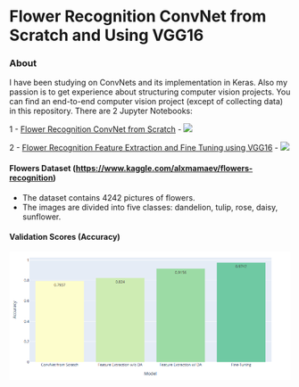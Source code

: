 # Flower Recognition ConvNet from Scratch and Using VGG16
### About
I have been studying on ConvNets and its implementation in Keras. Also my passion is to get experience about structuring computer vision projects. You can find an end-to-end computer vision project (except of collecting data) in this repository. There are 2 Jupyter Notebooks: <br>

1 - <a href="https://github.com/tolgahancepel/flower-recognition-convnet-from-scratch-and-using-vgg16/blob/master/flower-recognition-convnet-from-scratch.ipynb">Flower Recognition ConvNet from Scratch</a> - 
<a href="https://www.kaggle.com/tolgahancepel/flower-recognition-convnet-from-scratch">
  <img src="https://raw.githubusercontent.com/tolgahancepel/Machine-Learning-Regression-and-Classification-Analyses/master/img/kaggle-button.png"></img>
</a>

2 - <a href="#">Flower Recognition Feature Extraction and Fine Tuning using VGG16</a> - 
<a href="https://www.kaggle.com/tolgahancepel/feature-extraction-and-fine-tuning-using-vgg16">
  <img src="https://raw.githubusercontent.com/tolgahancepel/Machine-Learning-Regression-and-Classification-Analyses/master/img/kaggle-button.png"></img>
</a>

#### Flowers Dataset (https://www.kaggle.com/alxmamaev/flowers-recognition)
- The dataset contains 4242 pictures of flowers.
- The images are divided into five classes: dandelion, tulip, rose, daisy, sunflower.


#### Validation Scores (Accuracy)
<img width="800" src="https://github.com/tolgahancepel/flower-recognition-convnet-from-scratch-and-using-vgg16/blob/master/val_scores.png"></img>
